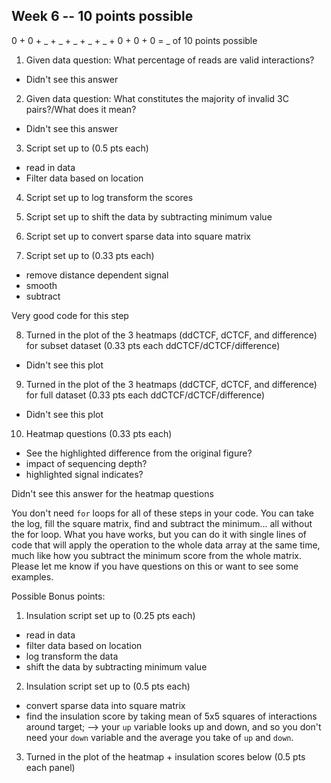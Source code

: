 ## Week 6 -- 10 points possible

0 + 0 + _ + _ + _ + _ + _ + 0 + 0 + 0 = _ of 10 points possible

1. Given data question: What percentage of reads are valid interactions?

* Didn't see this answer

2. Given data question: What constitutes the majority of invalid 3C pairs?/What does it mean?

* Didn't see this answer

3. Script set up to (0.5 pts each)

  * read in data  
  * Filter data based on location  

4. Script set up to log transform the scores

5. Script set up to shift the data by subtracting minimum value

6. Script set up to convert sparse data into square matrix

7. Script set up to (0.33 pts each)

  * remove distance dependent signal
  * smooth
  * subtract

  Very good code for this step

8. Turned in the plot of the 3 heatmaps (ddCTCF, dCTCF, and difference) for subset dataset (0.33 pts each ddCTCF/dCTCF/difference)

  * Didn't see this plot

9. Turned in the plot of the 3 heatmaps (ddCTCF, dCTCF, and difference) for full dataset (0.33 pts each ddCTCF/dCTCF/difference)

  * Didn't see this plot

10. Heatmap questions (0.33 pts each)

  * See the highlighted difference from the original figure?
  * impact of sequencing depth?
  * highlighted signal indicates?

Didn't see this answer for the heatmap questions

You don't need `for` loops for all of these steps in your code. You can take the log, fill the square matrix, find and subtract the minimum... all without the for loop. What you have works, but you can do it with single lines of code that will apply the operation to the whole data array at the same time, much like how you subtract the minimum score from the whole matrix. Please let me know if you have questions on this or want to see some examples.


Possible Bonus points:

1. Insulation script set up to (0.25 pts each)

  * read in data
  * filter data based on location
  * log transform the data
  * shift the data by subtracting minimum value

2. Insulation script set up to (0.5 pts each)

  * convert sparse data into square matrix
  * find the insulation score by taking mean of 5x5 squares of interactions around target; --> your `up` variable looks up and down, and so you don't need your `down` variable and the average you take of `up` and `down`. 

3. Turned in the plot of the heatmap + insulation scores below (0.5 pts each panel)
